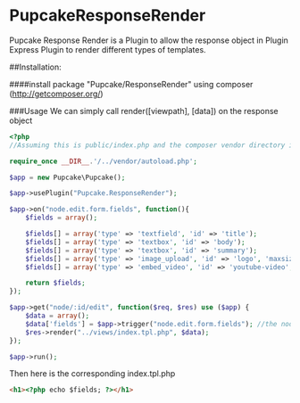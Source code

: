 PupcakeResponseRender
=====================
Pupcake Response Render is a Plugin to allow the response object in Plugin Express Plugin to render different types of templates.

##Installation:

####install package "Pupcake/ResponseRender" using composer (http://getcomposer.org/)

###Usage
We can simply call render([viewpath], [data]) on the response object

```php
<?php
//Assuming this is public/index.php and the composer vendor directory is ../vendor

require_once __DIR__.'/../vendor/autoload.php';

$app = new Pupcake\Pupcake();

$app->usePlugin("Pupcake.ResponseRender");

$app->on("node.edit.form.fields", function(){
    $fields = array();

    $fields[] = array('type' => 'textfield', 'id' => 'title');
    $fields[] = array('type' => 'textbox', 'id' => 'body');
    $fields[] = array('type' => 'textbox', 'id' => 'summary');
    $fields[] = array('type' => 'image_upload', 'id' => 'logo', 'maxsize' => '2MB');
    $fields[] = array('type' => 'embed_video', 'id' => 'youtube-video', 'provider' => 'youtube');

    return $fields;
});

$app->get("node/:id/edit", function($req, $res) use ($app) { 
    $data = array();
    $data['fields'] = $app->trigger("node.edit.form.fields"); //the node edit form creation
    $res->render("../views/index.tpl.php", $data);
});

$app->run();
```

Then here is the corresponding index.tpl.php 
```html
<h1><?php echo $fields; ?></h1>
```
